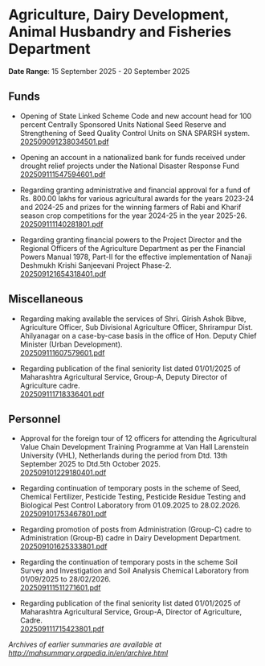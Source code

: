 # Agriculture, Dairy Development, Animal Husbandry and Fisheries Department

**Date Range**: 15 September 2025 - 20 September 2025


## Funds
- Opening of State Linked Scheme Code and new account head for 100 percent Centrally Sponsored Units National Seed Reserve and Strengthening of Seed Quality Control Units on SNA SPARSH system.\
  [202509091238034501.pdf](https://gr.maharashtra.gov.in/Site/Upload/Government%20Resolutions/English/202509091238034501.pdf)

- Opening an account in a nationalized bank for funds received under drought relief projects under the National Disaster Response Fund\
  [202509111547594601.pdf](https://gr.maharashtra.gov.in/Site/Upload/Government%20Resolutions/English/202509111547594601.pdf)

- Regarding granting administrative and financial approval for a fund of Rs. 800.00 lakhs for various agricultural awards for the years 2023-24 and 2024-25 and prizes for the winning farmers of Rabi and Kharif season crop competitions for the year 2024-25 in the year 2025-26.\
  [202509111140281801.pdf](https://gr.maharashtra.gov.in/Site/Upload/Government%20Resolutions/English/202509111140281801.pdf)

- Regarding granting financial powers to the Project Director and the Regional Officers of the Agriculture Department as per the Financial Powers Manual 1978, Part-II for the effective implementation of Nanaji Deshmukh Krishi Sanjeevani Project Phase-2.\
  [202509121654318401.pdf](https://gr.maharashtra.gov.in/Site/Upload/Government%20Resolutions/English/202509121654318401.....pdf)

## Miscellaneous
- Regarding making available the services of Shri. Girish Ashok Bibve, Agriculture Officer, Sub Divisional Agriculture Officer, Shrirampur Dist. Ahilyanagar on a case-by-case basis in the office of Hon. Deputy Chief Minister (Urban Development).\
  [202509111607579601.pdf](https://gr.maharashtra.gov.in/Site/Upload/Government%20Resolutions/English/202509111607579601.pdf)

- Regarding publication of the final seniority list dated 01/01/2025 of Maharashtra Agricultural Service, Group-A, Deputy Director of Agriculture cadre.\
  [202509111718336401.pdf](https://gr.maharashtra.gov.in/Site/Upload/Government%20Resolutions/English/202509111718336401.pdf)

## Personnel
- Approval for the foreign tour of 12 officers for attending the Agricultural Value Chain Development Training Programme at Van Hall Larenstein University (VHL), Netherlands during the period from Dtd. 13th September 2025 to Dtd.5th October 2025.\
  [202509101229180401.pdf](https://gr.maharashtra.gov.in/Site/Upload/Government%20Resolutions/English/202509101229180401.pdf)

- Regarding continuation of temporary posts in the scheme of Seed, Chemical Fertilizer, Pesticide Testing, Pesticide Residue Testing and Biological Pest Control Laboratory from 01.09.2025 to 28.02.2026.\
  [202509101753467801.pdf](https://gr.maharashtra.gov.in/Site/Upload/Government%20Resolutions/English/202509101753467801.pdf)

- Regarding promotion of posts from Administration (Group-C) cadre to Administration (Group-B) cadre in Dairy Development Department.\
  [202509101625333801.pdf](https://gr.maharashtra.gov.in/Site/Upload/Government%20Resolutions/English/202509101625333801.pdf)

- Regarding the continuation of temporary posts in the scheme Soil Survey and Investigation and Soil Analysis Chemical Laboratory from 01/09/2025 to 28/02/2026.\
  [202509111511271601.pdf](https://gr.maharashtra.gov.in/Site/Upload/Government%20Resolutions/English/202509111511271601.pdf)

- Regarding publication of the final seniority list dated 01/01/2025 of Maharashtra Agricultural Service, Group-A, Director of Agriculture, Cadre.\
  [202509111715423801.pdf](https://gr.maharashtra.gov.in/Site/Upload/Government%20Resolutions/English/202509111715423801.pdf)


*Archives of earlier summaries are available at http://mahsummary.orgpedia.in/en/archive.html*